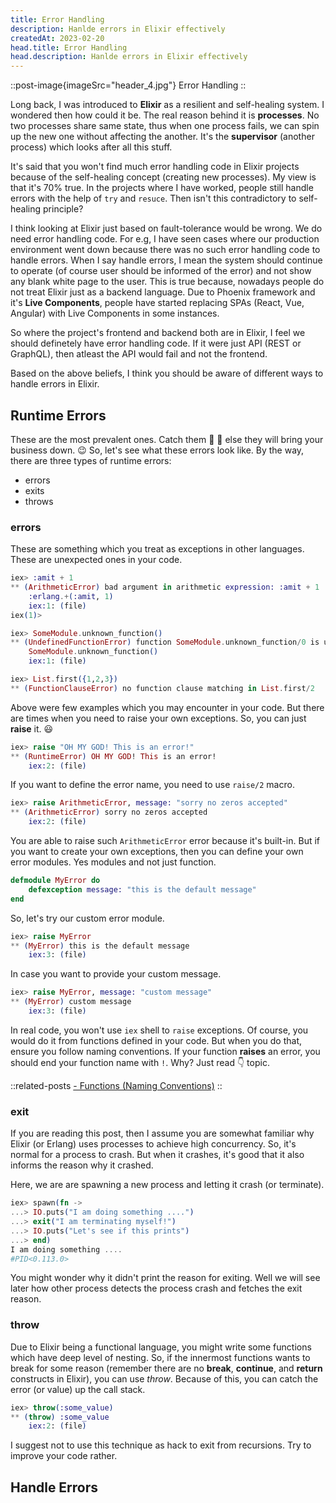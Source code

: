 ```yaml
---
title: Error Handling
description: Hanlde errors in Elixir effectively
createdAt: 2023-02-20
head.title: Error Handling
head.description: Hanlde errors in Elixir effectively
---
```


::post-image{imageSrc="header_4.jpg"}
Error Handling
::

Long back, I was introduced to **Elixir** as a resilient and self-healing system. I wondered then how could it be. The real reason behind it is **processes**. No two processes share same state, thus when one process fails, we can spin up the new one without affecting the another. It's the **supervisor** (another process) which looks after all this stuff.

It's said that you won't find much error handling code in Elixir projects because of the self-healing concept (creating new processes). My view is that it's 70% true. In the projects where I have worked, people still handle errors with the help of `try` and `resuce`. Then isn't this contradictory to self-healing principle?

I think looking at Elixir just based on fault-tolerance would be wrong. We do need error handling code. For e.g, I have seen cases where our production environment went down because there was no such error handling code to handle errors. When I say handle errors, I mean the system should continue to operate (of course user should be informed of the error) and not show any blank white page to the user. This is true because, nowadays people do not treat Elixir just as a backend language. Due to Phoenix framework and it's **Live Components**, people have started replacing SPAs (React, Vue, Angular) with Live Components in some instances.

So where the project's frontend and backend both are in Elixir, I feel we should definetely have error handling code. If it were just API (REST or GraphQL), then atleast the API would fail and not the frontend.

Based on the above beliefs, I think you should be aware of different ways to handle errors in Elixir.

## Runtime Errors

These are the most prevalent ones. Catch them :bug: :bug: else they will bring your business down. :wink: So, let's see what these errors look like. By the way, there are three types of runtime errors:

- errors
- exits
- throws

### errors

These are something which you treat as exceptions in other languages. These are unexpected ones in your code.

```elixir
iex> :amit + 1
** (ArithmeticError) bad argument in arithmetic expression: :amit + 1
    :erlang.+(:amit, 1)
    iex:1: (file)
iex(1)>
```

```elixir
iex> SomeModule.unknown_function()
** (UndefinedFunctionError) function SomeModule.unknown_function/0 is undefined (module SomeModule is not available)
    SomeModule.unknown_function()
    iex:1: (file)
```

```elixir
iex> List.first({1,2,3})
** (FunctionClauseError) no function clause matching in List.first/2
```

Above were few examples which you may encounter in your code. But there are times when you need to raise your own exceptions. So, you can just **raise** it. :smiley:

```elixir
iex> raise "OH MY GOD! This is an error!"
** (RuntimeError) OH MY GOD! This is an error!
    iex:2: (file)
```

If you want to define the error name, you need to use `raise/2` macro.

```elixir
iex> raise ArithmeticError, message: "sorry no zeros accepted"
** (ArithmeticError) sorry no zeros accepted
    iex:2: (file)
```

You are able to raise such `ArithmeticError` error because it's built-in. But if you want to create your own exceptions, then you can define your own error modules. Yes modules and not just function.

```elixir
defmodule MyError do
    defexception message: "this is the default message"
end
```

So, let's try our custom error module.

```elixir
iex> raise MyError
** (MyError) this is the default message
    iex:3: (file)
```

In case you want to provide your custom message.

```elixir
iex> raise MyError, message: "custom message"
** (MyError) custom message
    iex:3: (file)
```

In real code, you won't use `iex` shell to `raise` exceptions. Of course, you would do it from functions defined in your code. But when you do that, ensure you follow naming conventions. If your function **raises** an error, you should end your function name with `!`. Why? Just read :point_down: topic.

::related-posts
[- Functions (Naming Conventions)](functions#naming-conventions)
::

### exit

If you are reading this post, then I assume you are somewhat familiar why Elixir (or Erlang) uses processes to achieve high concurrency. So, it's normal for a process to crash. But when it crashes, it's good that it also informs the reason why it crashed.

Here, we are are spawning a new process and letting it crash (or terminate).

```elixir
iex> spawn(fn ->
...> IO.puts("I am doing something ....")
...> exit("I am terminating myself!")
...> IO.puts("Let's see if this prints")
...> end)
I am doing something ....
#PID<0.113.0>
```

You might wonder why it didn't print the reason for exiting. Well we will see later how other process detects the process crash and fetches the exit reason.

### throw

Due to Elixir being a functional language, you might write some functions which have deep level of nesting. So, if the innermost functions wants to break for some reason (remember there are no **break**, **continue**, and **return** constructs in Elixir), you can use _throw_. Because of this, you can catch the error (or value) up the call stack.

```elixir
iex> throw(:some_value)
** (throw) :some_value
    iex:2: (file)
```

I suggest not to use this technique as hack to exit from recursions. Try to improve your code rather.

## Handle Errors
